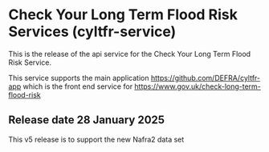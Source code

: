 # Check Your Long Term Flood Risk Services (cyltfr-service)
 
This is the release of the api service for the Check Your Long Term Flood Risk Service.
 
This service supports the main application https://github.com/DEFRA/cyltfr-app which is the front end service for https://www.gov.uk/check-long-term-flood-risk
 
## Release date 28 January 2025
 
This v5 release is to support the new Nafra2 data set